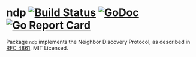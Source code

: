 ndp [![Build Status](https://travis-ci.org/mdlayher/ndp.svg?branch=master)](https://travis-ci.org/mdlayher/ndp) [![GoDoc](https://godoc.org/github.com/mdlayher/ndp?status.svg)](https://godoc.org/github.com/mdlayher/ndp) [![Go Report Card](https://goreportcard.com/badge/github.com/mdlayher/ndp)](https://goreportcard.com/report/github.com/mdlayher/ndp)
===

Package `ndp` implements the Neighbor Discovery Protocol, as described in
[RFC 4861](https://tools.ietf.org/html/rfc4861).  MIT Licensed.